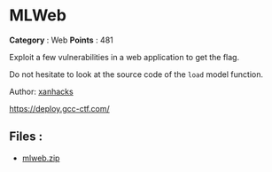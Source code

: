 # MLWeb

**Category** : Web
**Points** : 481

Exploit a few vulnerabilities in a web application to get the flag.

Do not hesitate to look at the source code of the `load` model function.

Author: [xanhacks](https://twitter.com/xanhacks)

https://deploy.gcc-ctf.com/

## Files : 
 - [mlweb.zip](./mlweb.zip)


